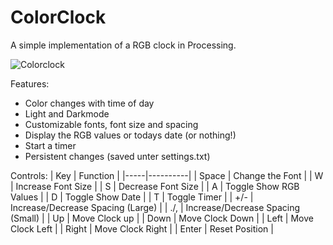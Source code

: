 # ColorClock
A simple implementation of a RGB clock in Processing.

![Colorclock](https://github.com/DavidBlavid/ColorClock/assets/63608955/50257b43-d5bf-4402-b9c7-d465020f3cfb)

Features:
- Color changes with time of day
- Light and Darkmode
- Customizable fonts, font size and spacing
- Display the RGB values or todays date (or nothing!)
- Start a timer
- Persistent changes (saved unter settings.txt)

Controls:
| Key | Function |
|-----|----------|
| Space | Change the Font |
| W | Increase Font Size |
| S | Decrease Font Size |
| A | Toggle Show RGB Values |
| D | Toggle Show Date |
| T | Toggle Timer |
| +/- | Increase/Decrease Spacing (Large) |
| ./, | Increase/Decrease Spacing (Small) |
| Up | Move Clock up |
| Down | Move Clock Down |
| Left | Move Clock Left |
| Right | Move Clock Right |
| Enter | Reset Position |
